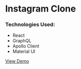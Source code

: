 # Instagram Clone

### Technologies Used:

- React
- GraphQL
- Apollo Client
- Material UI

[View Demo](https://instagram-clone-build.vercel.app/)
